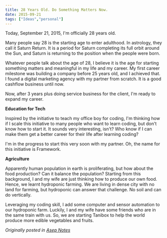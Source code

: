 ```yaml
---
title: 28 Years Old. Do Something Matters Now.
date: 2015-09-21
tags: ["Ideas","personal"]
---
```


Today, September 21, 2015, I'm officially 28 years old.

Many people say 28 is the starting age to enter adulthood. In astrology, they call it Saturn Return. It is a period for Saturn completing its full orbit around the Sun, and Saturn is returning to the position when the people were born.

Whatever people talk about the age of 28, I believe it is the age for starting something matters and meaningful in my life and my career. My first career milestone was building a company before 25 years old, and I achieved that. I found a digital marketing agency with my partner from scratch. It is a good cashflow business until now.

Now, after 3 years plus doing service business for the client, I'm ready to expand my career.

**Education for Tech**

Inspired by the initiative to teach my office boy for coding, I'm thinking how if I scale this initiative to many people who want to learn coding, but don't know how to start it. It sounds very interesting, isn't? Who know if I can make them get a better career for their life after learning coding?

I'm in the progress to start this very soon with my partner. Oh, the name for this initiative is Framework.

**Agriculture**

Apparently human population in earth is proliferating, but how about the food production? Can it balance the population? Starting from this background, I and my wife are just thinking how to produce our own food. Hence, we learnt hydroponic farming. We are living in dense city with no land for farming, but hydroponic can answer that challenge. No soil and can do vertically.

Leveraging my coding skill, I add some computer and sensor automation to our hydroponic farm. Luckily, I and my wife have some friends who are in the same train with us. So, we are starting Tanibox to help the world produce more edible vegetables and fruits.

_Originally posted in [Asep Notes](https://notes.asep.co/28-years-old-do-something-matters-now-3c3a4001de2e)_